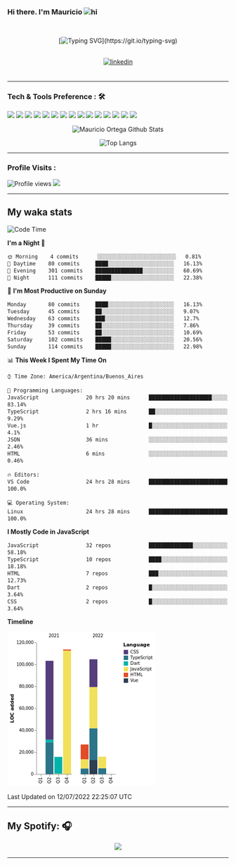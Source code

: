 ### Hi there. I'm Mauricio <img src="https://user-images.githubusercontent.com/1303154/88677602-1635ba80-d120-11ea-84d8-d263ba5fc3c0.gif" width="28px" alt="hi">
<br /> 

<div align="center">
  
[![Typing SVG](https://readme-typing-svg.herokuapp.com?size=25&duration=7000&center=true&vCenter=true&width=650&height=40&lines=WELCOME!;My+name+is+Mauricio+Ortega...;I+am+a+Front-End+Developer...;I+hope+you+find+what+you+are+looking+for...;You+have+my+contact+information...;MAY+THE+FORCE+BE+WITH+YOU...)](https://git.io/typing-svg)

</div>
  
<br />

<div align="center">
  
<a href="https://www.linkedin.com/in/mauricio-sebasti%C3%A1n-ortega-71b43788/" target="_blank">
<img src=https://img.shields.io/badge/linkedin-%231E77B5.svg?&style=for-the-badge&logo=linkedin&logoColor=white alt=linkedin style="margin-bottom: 5px;" />
</a>
  
</div>

<br />



<!--
**Nekzus/Nekzus** is a ✨ _special_ ✨ repository because its `README.md` (this file) appears on your GitHub profile.

Here are some ideas to get you started:

- 🔭 I’m currently working on ...
- 🌱 I’m currently learning ...
- 👯 I’m looking to collaborate on ...
- 🤔 I’m looking for help with ...
- 💬 Ask me about ...
- 📫 How to reach me: ...
- 😄 Pronouns: ...
- ⚡ Fun fact: ...
-->

---

### Tech & Tools Preference : 🛠

<img src = "https://img.shields.io/badge/-HTML5-E34F26?style=flat&logo=html5&logoColor=white"> <img src = "https://img.shields.io/badge/-CSS3-1572B6?style=flat&logo=css3&logoColor=white">
<img src="https://img.shields.io/badge/-Sass-cc6699?style=flat&logo=sass&logoColor=ffffff">
<img src="https://img.shields.io/badge/-Bootstrap-563D7C?style=flat&logo=bootstrap&logoColor=white">
<img src="https://img.shields.io/badge/-JavaScript-eed718?style=flat&logo=javascript&logoColor=ffffff">
<img src="https://img.shields.io/badge/-React-000000?style=flat&logo=react&logoColor=00c8ff">
<img src="https://img.shields.io/badge/-Next-000000?style=flat&logo=nextdotjs&logoColor=white">
<img src="http://img.shields.io/badge/-Vue-black?style=flat&logo=vuedotjs&logoColor=4FC08D">
<img src="http://img.shields.io/badge/-Flutter-black?style=flat&logo=flutter&logoColor=02569B">
<img src="https://img.shields.io/badge/-Node.js-3C873A?style=flat&logo=Node.js&logoColor=white">
<img src="http://img.shields.io/badge/-Git-F1502F?style=flat&logo=git&logoColor=FFFFFF">
<img src="http://img.shields.io/badge/-Github-000000?style=flat&logo=github&logoColor=FFFFFF">
<img src="https://img.shields.io/badge/-Firebase-FFA611?style=flat&logo=firebase&logoColor=FFFFFF">
<img src="http://img.shields.io/badge/-Vercel-black?style=flat&logo=vercel&logoColor=white">
<img src="http://img.shields.io/badge/-VS%20Code-007ACC?style=flat&logo=visual%20studio%20code&logoColor=white">


<div align="center">
  
![Mauricio Ortega Github Stats](https://github-readme-stats.vercel.app/api?username=Nekzus&show_icons=true&title_color=fff&icon_color=79ff97&text_color=9f9f9f&bg_color=151515)

![Top Langs](https://github-readme-stats.vercel.app/api/top-langs/?username=Nekzus&hide=css,html,less&layout=compact&title_color=fff&icon_color=79ff97&text_color=9f9f9f&bg_color=151515)

</div>
  
---

### Profile Visits :
  
![Profile views](https://gpvc.arturio.dev/Nekzus)  <img src="https://img.shields.io/github/followers/Nekzus?label=Follow" style=" float:left, margin-right:10px" />

---


## My waka stats
<!--START_SECTION:waka-->
![Code Time](http://img.shields.io/badge/Code%20Time-1%2C044%20hrs%204%20mins-blue)

**I'm a Night 🦉** 

```text
🌞 Morning    4 commits      ░░░░░░░░░░░░░░░░░░░░░░░░░   0.81% 
🌆 Daytime    80 commits     ████░░░░░░░░░░░░░░░░░░░░░   16.13% 
🌃 Evening    301 commits    ███████████████░░░░░░░░░░   60.69% 
🌙 Night      111 commits    █████░░░░░░░░░░░░░░░░░░░░   22.38%

```
📅 **I'm Most Productive on Sunday** 

```text
Monday       80 commits     ████░░░░░░░░░░░░░░░░░░░░░   16.13% 
Tuesday      45 commits     ██░░░░░░░░░░░░░░░░░░░░░░░   9.07% 
Wednesday    63 commits     ███░░░░░░░░░░░░░░░░░░░░░░   12.7% 
Thursday     39 commits     ██░░░░░░░░░░░░░░░░░░░░░░░   7.86% 
Friday       53 commits     ██░░░░░░░░░░░░░░░░░░░░░░░   10.69% 
Saturday     102 commits    █████░░░░░░░░░░░░░░░░░░░░   20.56% 
Sunday       114 commits    █████░░░░░░░░░░░░░░░░░░░░   22.98%

```


📊 **This Week I Spent My Time On** 

```text
⌚︎ Time Zone: America/Argentina/Buenos_Aires

💬 Programming Languages: 
JavaScript               20 hrs 20 mins      ████████████████████░░░░░   83.14% 
TypeScript               2 hrs 16 mins       ██░░░░░░░░░░░░░░░░░░░░░░░   9.29% 
Vue.js                   1 hr                █░░░░░░░░░░░░░░░░░░░░░░░░   4.1% 
JSON                     36 mins             ░░░░░░░░░░░░░░░░░░░░░░░░░   2.46% 
HTML                     6 mins              ░░░░░░░░░░░░░░░░░░░░░░░░░   0.46%

🔥 Editors: 
VS Code                  24 hrs 28 mins      █████████████████████████   100.0%

💻 Operating System: 
Linux                    24 hrs 28 mins      █████████████████████████   100.0%

```

**I Mostly Code in JavaScript** 

```text
JavaScript               32 repos            ██████████████░░░░░░░░░░░   58.18% 
TypeScript               10 repos            ████░░░░░░░░░░░░░░░░░░░░░   18.18% 
HTML                     7 repos             ███░░░░░░░░░░░░░░░░░░░░░░   12.73% 
Dart                     2 repos             █░░░░░░░░░░░░░░░░░░░░░░░░   3.64% 
CSS                      2 repos             █░░░░░░░░░░░░░░░░░░░░░░░░   3.64%

```


**Timeline**

![Chart not found](https://raw.githubusercontent.com/Nekzus/Nekzus/main/charts/bar_graph.png) 


 Last Updated on 12/07/2022 22:25:07 UTC
<!--END_SECTION:waka-->

---
## My Spotify: 🎧

<div align="center"><img src="https://spotify-github-profile.vercel.app/api/view?uid=11169970531&cover_image=true&theme=default" /></div>

---
